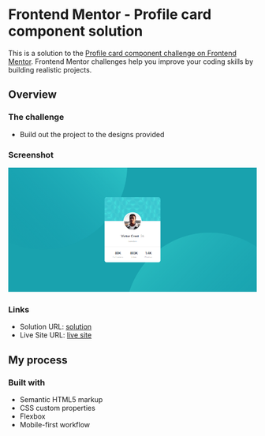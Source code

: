 # Frontend Mentor - Profile card component solution

This is a solution to the [Profile card component challenge on Frontend Mentor](https://www.frontendmentor.io/challenges/profile-card-component-cfArpWshJ). Frontend Mentor challenges help you improve your coding skills by building realistic projects.

## Overview

### The challenge

- Build out the project to the designs provided

### Screenshot

![](./screencapture-nabilhad-me-profile-card-component-2023-02-07-14_03_30.png)

### Links

- Solution URL: [solution](https://www.frontendmentor.io/solutions/profile-card-component-nq-escBvOp)
- Live Site URL: [live site](https://NabilHadi.github.io/profile-card-component/)

## My process

### Built with

- Semantic HTML5 markup
- CSS custom properties
- Flexbox
- Mobile-first workflow
